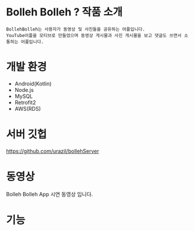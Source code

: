 # Bolleh Bolleh ? 작품 소개
```
BollehBolleh는 사용자가 동영상 및 사진들을 공유하는 어플입니다.
YouTube어플을 모티브로 만들었으며 동영상 게시물과 사진 게시물을 보고 댓글도 쓰면서 소통하는 어플입니다.
```

# 개발 환경 
* Android(Kotlin)
* Node.js
* MySQL
* Retrofit2
* AWS(RDS)

# 서버 깃헙

https://github.com/urazil/bollehServer

 # 동영상
 
Bolleh Bolleh App 시연 동영상 입니다.



# 기능






